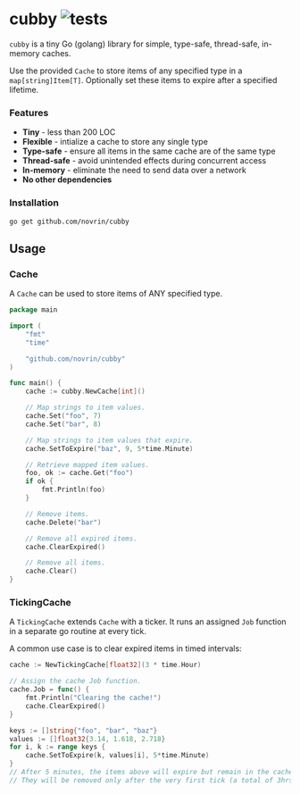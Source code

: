 # cubby ![tests](https://github.com/novrin/cubby/workflows/tests/badge.svg)

`cubby` is a tiny Go (golang) library for simple, type-safe, thread-safe, in-memory caches.

Use the provided `Cache` to store items of any specified type in a `map[string]Item[T]`. Optionally set these items to expire after a specified lifetime.

### Features

* **Tiny** - less than 200 LOC
* **Flexible** - intialize a cache to store any single type
* **Type-safe** - ensure all items in the same cache are of the same type
* **Thread-safe** - avoid unintended effects during concurrent access
* **In-memory** - eliminate the need to send data over a network
* **No other dependencies**


### Installation

```shell
go get github.com/novrin/cubby
``` 

## Usage

### Cache

A `Cache` can be used to store items of ANY specified type.

```go
package main

import (
	"fmt"
	"time"

    "github.com/novrin/cubby"
)

func main() {
    cache := cubby.NewCache[int]()

    // Map strings to item values.
	cache.Set("foo", 7)
	cache.Set("bar", 8)

	// Map strings to item values that expire.
	cache.SetToExpire("baz", 9, 5*time.Minute)

	// Retrieve mapped item values.
	foo, ok := cache.Get("foo")
	if ok {
		fmt.Println(foo)
	}

	// Remove items.
	cache.Delete("bar")

	// Remove all expired items.
	cache.ClearExpired()

	// Remove all items.
	cache.Clear()
}
```

### TickingCache

A `TickingCache` extends `Cache` with a ticker. It runs an assigned `Job` function in a separate go routine at every tick.

A common use case is to clear expired items in timed intervals:

```go
cache := NewTickingCache[float32](3 * time.Hour)

// Assign the cache Job function.
cache.Job = func() {
    fmt.Println("Clearing the cache!")
    cache.ClearExpired()
}

keys := []string{"foo", "bar", "baz"}
values := []float32{3.14, 1.618, 2.718}
for i, k := range keys {
    cache.SetToExpire(k, values[i], 5*time.Minute)
}
// After 5 minutes, the items above will expire but remain in the cache.
// They will be removed only after the very first tick (a total of 3hrs later).
```